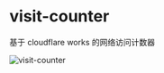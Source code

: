 # visit-counter

基于 cloudflare works 的网络访问计数器

![visit-counter](https://visit-counter.lisonge.workers.dev/?count_key=github.com/lisonge/visit-counter)
